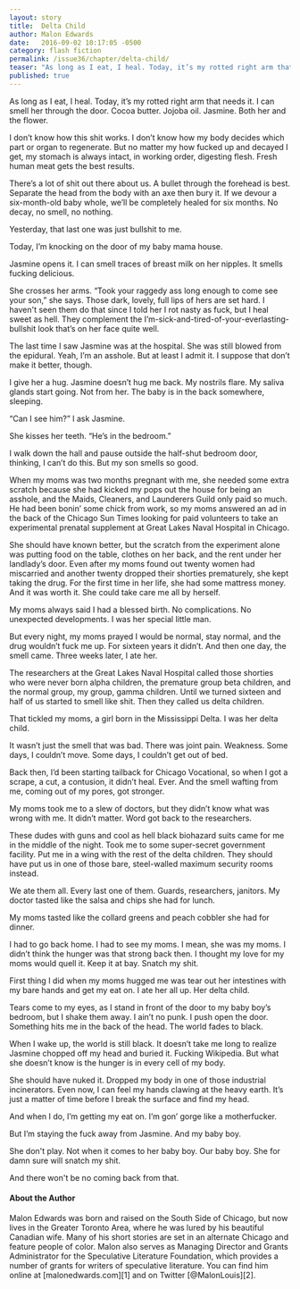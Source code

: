 ```yaml
---
layout: story
title:  Delta Child
author: Malon Edwards
date:   2016-09-02 10:17:05 -0500
category: flash fiction
permalink: /issue36/chapter/delta-child/
teaser: "As long as I eat, I heal. Today, it’s my rotted right arm that needs it."
published: true
---
```

As long as I eat, I heal. Today, it’s my rotted right arm that needs it.
I can smell her through the door. Cocoa butter. Jojoba oil. Jasmine. Both her and the flower.

I don’t know how this shit works. I don’t know how my body decides which part or organ to regenerate. But no matter my how fucked up and decayed I get, my stomach is always intact, in working order, digesting flesh. Fresh human meat gets the best results.

There’s a lot of shit out there about us. A bullet through the forehead is best. Separate the head from the body with an axe then bury it. If we devour a six-month-old baby whole, we’ll be completely healed for six months. No decay, no smell, no nothing.

Yesterday, that last one was just bullshit to me.

Today, I’m knocking on the door of my baby mama house.

Jasmine opens it. I can smell traces of breast milk on her nipples. It smells fucking delicious.

She crosses her arms. “Took your raggedy ass long enough to come see your son,” she says. Those dark, lovely, full lips of hers are set hard. I haven't seen them do that since I told her I rot nasty as fuck, but I heal sweet as hell. They complement the I’m-sick-and-tired-of-your-everlasting-bullshit look that’s on her face quite well.

The last time I saw Jasmine was at the hospital. She was still blowed from the epidural. Yeah, I’m an asshole. But at least I admit it. I suppose that don’t make it better, though.

I give her a hug. Jasmine doesn’t hug me back. My nostrils flare. My saliva glands start going. Not from her. The baby is in the back somewhere, sleeping.

“Can I see him?” I ask Jasmine.

She kisses her teeth. “He’s in the bedroom.”

I walk down the hall and pause outside the half-shut bedroom door, thinking, I can’t do this. But my son smells so good.

When my moms was two months pregnant with me, she needed some extra scratch because she had kicked my pops out the house for being an asshole, and the Maids, Cleaners, and Launderers Guild only paid so much. He had been bonin’ some chick from work, so my moms answered an ad in the back of the Chicago Sun Times looking for paid volunteers to take an experimental prenatal supplement at Great Lakes Naval Hospital in Chicago.

She should have known better, but the scratch from the experiment alone was putting food on the table, clothes on her back, and the rent under her landlady’s door. Even after my moms found out twenty women had miscarried and another twenty dropped their shorties prematurely, she kept taking the drug. For the first time in her life, she had some mattress money. And it was worth it. She could take care me all by herself.

My moms always said I had a blessed birth. No complications. No unexpected developments. I was her special little man.

But every night, my moms prayed I would be normal, stay normal, and the drug wouldn’t fuck me up. For sixteen years it didn’t. And then one day, the smell came. Three weeks later, I ate her.

The researchers at the Great Lakes Naval Hospital called those shorties who were never born alpha children, the premature group beta children, and the normal group, my group, gamma children. Until we turned sixteen and half of us started to smell like shit. Then they called us delta children.

That tickled my moms, a girl born in the Mississippi Delta. I was her delta child.

It wasn’t just the smell that was bad. There was joint pain. Weakness. Some days, I couldn’t move. Some days, I couldn’t get out of bed.

Back then, I’d been starting tailback for Chicago Vocational, so when I got a scrape, a cut, a contusion, it didn’t heal. Ever. And the smell wafting from me, coming out of my pores, got stronger.

My moms took me to a slew of doctors, but they didn’t know what was wrong with me. It didn’t matter. Word got back to the researchers.

These dudes with guns and cool as hell black biohazard suits came for me in the middle of the night. Took me to some super-secret government facility. Put me in a wing with the rest of the delta children. They should have put us in one of those bare, steel-walled maximum security rooms instead.

We ate them all. Every last one of them. Guards, researchers, janitors. My doctor tasted like the salsa and chips she had for lunch.

My moms tasted like the collard greens and peach cobbler she had for dinner.

I had to go back home. I had to see my moms. I mean, she was my moms. I didn’t think the hunger was that strong back then. I thought my love for my moms would quell it. Keep it at bay. Snatch my shit.

First thing I did when my moms hugged me was tear out her intestines with my bare hands and get my eat on. I ate her all up. Her delta child.

Tears come to my eyes, as I stand in front of the door to my baby boy’s bedroom, but I shake them away. I ain’t no punk. I push open the door. Something hits me in the back of the head. The world fades to black.

When I wake up, the world is still black. It doesn’t take me long to realize Jasmine chopped off my head and buried it. Fucking Wikipedia. But what she doesn’t know is the hunger is in every cell of my body.

She should have nuked it. Dropped my body in one of those industrial incinerators. Even now, I can feel my hands clawing at the heavy earth. It’s just a matter of time before I break the surface and find my head.

And when I do, I’m getting my eat on. I’m gon’ gorge like a motherfucker.

But I’m staying the fuck away from Jasmine. And my baby boy.

She don't play. Not when it comes to her baby boy. Our baby boy. She for damn sure will snatch my shit.

And there won't be no coming back from that.

#### About the Author
Malon Edwards was born and raised on the South Side of Chicago, but now lives in the Greater Toronto Area, where he was lured by his beautiful Canadian wife. Many of his short stories are set in an alternate Chicago and feature people of color. Malon also serves as Managing Director and Grants Administrator for the Speculative Literature Foundation, which provides a number of grants for writers of speculative literature. You can find him online at [malonedwards.com][1] and on Twitter [@MalonLouis][2].
